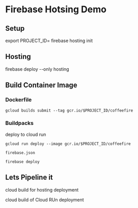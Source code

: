 # Firebase Hotsing Demo

## Setup
export PROJECT_ID=
firebase hosting init



## Hosting

firebase deploy --only hosting


## Build Container Image

### Dockerfile 

```
gcloud builds submit --tag gcr.io/$PROJECT_ID/coffeefire
```

### Buildpacks




deploy to cloud run

```
gcloud run deploy --image gcr.io/$PROJECT_ID/coffeefire
```



`firebase.json`

```
firebase deploy
```

## Lets Pipeline it

cloud build for hosting deployment

cloud build of Cloud RUn deployment 